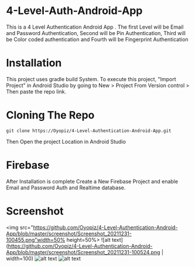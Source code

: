 # 4-Level-Auth-Android-App
This is a 4 Level Authentication Android App . The first Level will be Email and Password Authentication, Second will be Pin Authentication, Third will be Color coded authentication and Fourth will be Fingerprint Authentication

# Installation
This project uses gradle build System. To execute this project, "Import Project" in Android Studio by going to New > Project From Version control > Then paste the repo link.
# Cloning The Repo
```git clone https://Oyopiz/4-Level-Authentication-Android-App.git```

Then Open the project Location in Android Studio

# Firebase
After Installation is complete Create a New Firebase Project and enable Email and Password Auth and Realtime database.
# Screenshot

<img src="https://github.com/Oyopiz/4-Level-Authentication-Android-App/blob/master/screenshot/Screenshot_20211231-100455.png"width=50% height=50%>
![alt text](https://github.com/Oyopiz/4-Level-Authentication-Android-App/blob/master/screenshot/Screenshot_20211231-100524.png | width=100)
![alt text](https://github.com/Oyopiz/4-Level-Authentication-Android-App/blob/master/screenshot/Screenshot_20211231-100535.png)
![alt text](https://github.com/Oyopiz/4-Level-Authentication-Android-App/blob/master/screenshot/Screenshot_20211231-100605.png)

